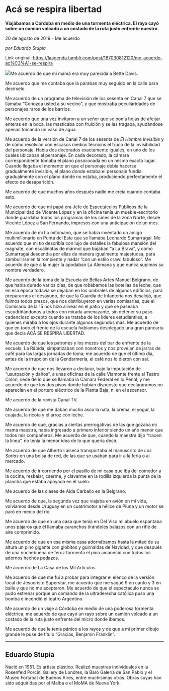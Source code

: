 # Acá se respira libertad

**Viajábamos a Córdoba en medio de una tormenta eléctrica. El rayo cayó sobre un camión volcado a un costado de la ruta justo enfrente nuestro.**

20 de agosto de 2019 - Me acuerdo

_por Eduardo Stupía_

Link original: https://laagenda.tumblr.com/post/187030812120/me-acuerdo-ac%C3%A1-se-respira

![](https://64.media.tumblr.com/788e1bf1b1b80420cb19b1a91842ba63/2842c356d104e783-00/s500x750/5cb560ec778cd44d04f48b473cfee3a99eb7d18e.jpg)Me acuerdo de que mi mamá era muy parecida a Bette Davis.


Me acuerdo que me contaba que la paraban muy seguido en la calle para
decírselo.


Me acuerdo de un programa de televisión de los sesenta en Canal 7
que se llamaba “Conozca usted a su vecino”, y que mostraba
peculiaridades de personajes raros de los barrios.


Me acuerdo que una vez invitaron a un señor que se ponía hojas de
afeitar enteras en la boca, las masticaba con fruición y se las
tragaba, ayudándose apenas tomando un vaso de agua.


Me acuerdo de la versión de Canal 7 de los sesenta de *El Hombre
Invisible* y de cómo resolvían con escasos medios técnicos el
truco de la invisibilidad del personaje. Había dos decorados
exactamente iguales, en uno de los cuales ubicaban al personaje. En
cada decorado, la cámara correspondiente tomaba el plano posicionada
en un mismo exacto lugar. Cuando llegaba el momento en que el
personaje debía hacerse gradualmente invisible, el plano donde
estaba el personaje fundía gradualmente con el plano donde no
estaba, produciendo perfectamente el efecto de desaparición.


Me acuerdo de que muchos años después nadie me creía cuando
contaba esto.


Me acuerdo de que mi papá era Jefe de Espectáculos Públicos de la
Municipalidad de Vicente López y en la oficina tenía un
mueble-escritorio donde guardaba todos los programas de los cines de
la zona Norte, desde Vicente López a San Fernando, impresos con una
anticipación de un mes.


Me acuerdo de mi tío mitómano, que se había inventado un amigo
multimillonario en Punta del Este que se llamaba Leonardo Sumarragai.
Me acuerdo que mi tío describía con lujo de detalles la fabulosa
mansión del magnate, con escalinatas de mármol que bajaban “a La
Brava”, y cómo Sumarragai descendía por ellas de manera
igualmente majestuosa, para zambullirse en la rompiente y nadar “con
un estilo crawl fabuloso”. Me acuerdo de que a la mujer la apodaban
La Alemana y que nunca supimos su nombre verdadero.


Me acuerdo de la toma de la Escuela de Bellas Artes Manuel Belgrano,
de que había durado varios días, de que robábamos las botellas de
leche, que en esa época todavía se dejaban en los umbrales de
algunos edificios, para prepararnos el desayuno, de que la Guardia de
Infantería nos desalojó, que fuimos todos presos, que nos
distribuyeron en varias comisarías, que el Comisario de la 15 nos
hizo alinear en el patio y que se paseaba escudriñándonos a todos
con mirada amenazante, sin detener su paso cadencioso excepto cuando
se trataba de los líderes estudiantiles, a quienes miraba a los ojos
durante algunos segundos más. Me acuerdo de que en todo el frente de
la escuela habíamos desplegado una gran pancarta que decía ACÁ SE
RESPIRA LIBERTAD.


Me acuerdo de que los patrones y los mozos del bar de enfrente de la
escuela, La Rábida, simpatizaban con nosotros y nos proveían de
jarras de café para las largas jornadas de toma; me acuerdo de que
el último día, antes de la irrupción de la Gendarmería, el café
nos lo dieron con sal.


Me acuerdo de que nos llevaron a declarar, bajo la imputación de
“usurpación y daños”, a unas oficinas de la calle Viamonte
frente al Teatro Colón, sede de lo que se llamaba la Cámara Federal
en lo Penal, y me acuerdo de que los dos pisos donde habían
dispuesto que declaráramos no aparecían en el portero eléctrico de
la Planta Baja, ni en el ascensor.


Me acuerdo de la revista Canal TV.


Me acuerdo de que me daban mucho asco la nata, la crema, el yogur, la
cuajada, la ricota y el arroz con leche.


Me acuerdo de que, gracias a ciertas prerrogativas de las que gozaba
mi mamá maestra, había ingresado a primero inferior siendo un año
menor que todos mis compañeros. Me acuerdo de que, cuando la maestra
dijo “tracen la línea”, no tenía la menor idea de lo que quería
decir.


Me acuerdo de que Alberto Laiseca transportaba el manuscrito de *Los
Sorias* en una bolsa de red, de las que se usaban para ir a la feria o
al mercado.


Me acuerdo de ir corriendo por el pasillo de mi casa que iba del
comedor a la cocina, resbalar, caerme, y clavarme en la rodilla
izquierda la punta de la plancha que estaba apoyada en el suelo.


Me acuerdo de las clases de Aida Carballo en la Belgrano.


Me acuerdo de que, la segunda vez que viajaba en avión en mi vida, volvíamos desde Uruguay en un cuatrimotor a hélice de Pluna y un
motor se paró en medio del río.


Me acuerdo de que en una casa que tenía en Del Viso mi abuelo
espantaba unos pájaros que él llamaba caranchos tirándoles balazos
con un rifle de aire comprimido.


Me acuerdo de que en esa misma casa adornábamos hasta la mitad de su
altura un pino gigante con globitos y guirnaldas de Navidad, y que
después de una nochebuena de feroz tormenta el pino amaneció con
todos los adornos hechos pedazos.


Me acuerdo de La Casa de los Mil Artículos.


Me acuerdo de que me fui a probar para integrar el elenco de la
versión local de Jesucristo Superstar, me acuerdo que me saqué 9 en
canto y 3 en baile y que no me aceptaron. Me acuerdo de que el
espectáculo nunca se pudo estrenar porque un comando de la
ultraderecha católica puso una bomba e incendió el teatro
Argentino.


Me acuerdo de un viaje a Córdoba en medio de una poderosa tormenta
eléctrica, me acuerdo de que cayó un rayo sobre un camión volcado
a un costado de la ruta justo enfrente del micro donde íbamos.


Me acuerdo de que le tenía pánico a los rayos y de que a mi primer
dibujo grande le puse de título “Gracias, Benjamin Franklin”.



---

Eduardo Stupía
--------------

 Nació en 1951. Es artista plástico. Realizó muestras individuales en la Rosenfeld Porcini Gallery de Londres, la Baro Galería de San Pablo y el Museo Fortabat de Buenos Aires, entre muchísimas otras. Obras suyas han sido adquiridas por el Malba o el MoMA de Nueva York. 

